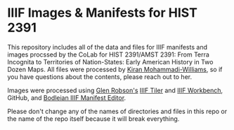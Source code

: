 # IIIF Images & Manifests for HIST 2391
This repository includes all of the data and files for IIIF manifests and images procssed by the CoLab for HIST 2391/AMST 2391: From Terra Incognita to Territories of Nation-States: Early American History in Two Dozen Maps. All files were processed by [Kiran Mohammadi-Williams](https://github.com/kam535), so if you have questions about the contents, please reach out to her.

Images were processed using [Glen Robson's](https://github.com/glenrobson) [IIIF Tiler](https://github.com/glenrobson/iiif-tiler) and [IIIF Workbench](https://workbench.gdmrdigital.com/login.xhtml), GitHub, and [Bodleian IIIF Manifest Editor](https://digital.bodleian.ox.ac.uk/manifest-editor/#/?_k=fsgx3h).

Please don't change any of the names of directories and files in this repo or the name of the repo itself because it will break everything.
